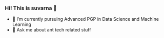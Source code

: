 ### Hi! This is suvarna 👋

- 🌱 I’m currently pursuing Advanced PGP in Data Science and Machine Learning
- 💬 Ask me about ant tech related stuff
